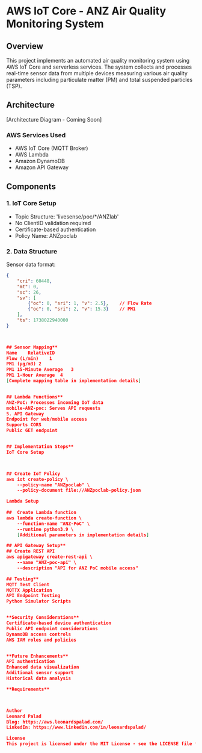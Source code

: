  # AWS IoT Core - ANZ Air Quality Monitoring System

## Overview
This project implements an automated air quality monitoring system using AWS IoT Core and serverless services. The system collects and processes real-time sensor data from multiple devices measuring various air quality parameters including particulate matter (PM) and total suspended particles (TSP).

## Architecture
[Architecture Diagram - Coming Soon]

### AWS Services Used
- AWS IoT Core (MQTT Broker)
- AWS Lambda
- Amazon DynamoDB
- Amazon API Gateway

## Components

### 1. IoT Core Setup
- Topic Structure: 'livesense/poc/*/ANZlab'
- No ClientID validation required
- Certificate-based authentication
- Policy Name: ANZpoclab

### 2. Data Structure
Sensor data format:
```json
{
    "cri": 60448,
    "mt": 0,
    "sc": 26,
    "sv": [
        {"oc": 0, "sri": 1, "v": 2.5},    // Flow Rate
        {"oc": 0, "sri": 2, "v": 15.3}    // PM1
    ],
    "ts": 1738022940000
}



## Sensor Mapping**
Name	RelativeID
Flow (L/min)	1
PM1 (µg/m3)	2
PM1 15-Minute Average	3
PM1 1-Hour Average	4
[Complete mapping table in implementation details]


## Lambda Functions**
ANZ-PoC: Processes incoming IoT data
mobile-ANZ-poc: Serves API requests
5. API Gateway
Endpoint for web/mobile access
Supports CORS
Public GET endpoint


## Implementation Steps**
IoT Core Setup



## Create IoT Policy
aws iot create-policy \
    --policy-name "ANZpoclab" \
    --policy-document file://ANZpoclab-policy.json

Lambda Setup
 
##  Create Lambda function
aws lambda create-function \
    --function-name "ANZ-PoC" \
    --runtime python3.9 \
    [Additional parameters in implementation details]

## API Gateway Setup**
## Create REST API
aws apigateway create-rest-api \
    --name "ANZ-poc-api" \
    --description "API for ANZ PoC mobile access"

## Testing**
MQTT Test Client
MQTTX Application
API Endpoint Testing
Python Simulator Scripts


**Security Considerations**
Certificate-based device authentication
Public API endpoint considerations
DynamoDB access controls
AWS IAM roles and policies


**Future Enhancements**
API authentication
Enhanced data visualization
Additional sensor support
Historical data analysis

**Requirements**



Author
Leonard Palad
Blog: https://aws.leonardspalad.com/
LinkedIn: https://www.linkedin.com/in/leonardspalad/

License
This project is licensed under the MIT License - see the LICENSE file for details

